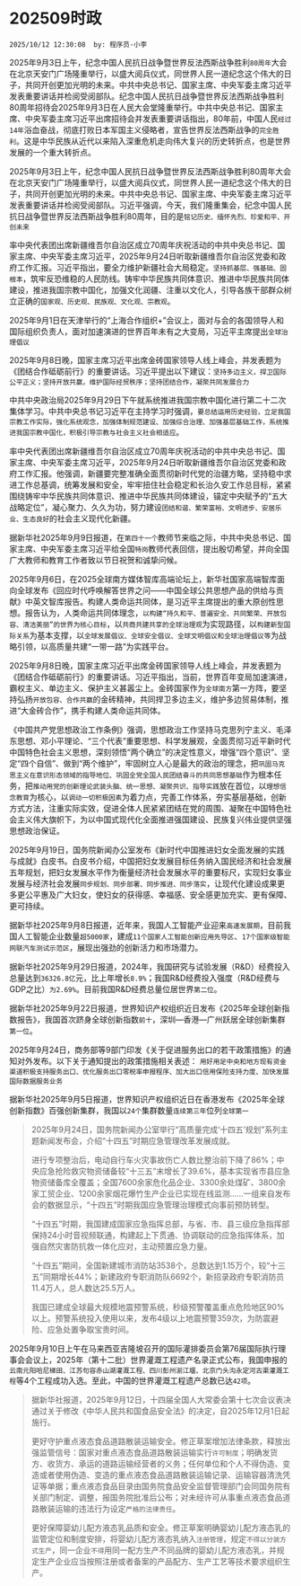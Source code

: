 # 202509时政
`2025/10/12 12:30:08  by: 程序员·小李`

2025年9月3日上午，纪念中国人民抗日战争暨世界反法西斯战争胜利`80周年`大会在北京天安门广场隆重举行，以盛大阅兵仪式，同世界人民一道纪念这个伟大的日子，共同开创更加光明的未来。中共中央总书记、国家主席、中央军委主席习近平发表重要讲话并检阅受阅部队。纪念中国人民抗日战争暨世界反法西斯战争胜利80周年招待会2025年9月3日在人民大会堂隆重举行。中共中央总书记、国家主席、中央军委主席习近平出席招待会并发表重要讲话指出，80年前，中国人民`经过14年`浴血奋战，彻底打败日本军国主义侵略者，宣告世界反法西斯战争的`完全胜利`。这是中华民族从近代以来陷入深重危机走向伟大复兴的历史转折点，也是世界发展的一个重大转折点。


2025年9月3日上午，纪念中国人民抗日战争暨世界反法西斯战争胜利80周年大会在北京天安门广场隆重举行，以盛大阅兵仪式，同世界人民一道纪念这个伟大的日子，共同开创更加光明的未来。中共中央总书记、国家主席、中央军委主席习近平发表重要讲话并检阅受阅部队。习近平强调，今天，我们隆重集会，纪念中国人民抗日战争暨世界反法西斯战争胜利80周年，目的是`铭记历史、缅怀先烈、珍爱和平、开创未来`


率中央代表团出席新疆维吾尔自治区成立70周年庆祝活动的中共中央总书记、国家主席、中央军委主席习近平，2025年9月24日听取新疆维吾尔自治区党委和政府工作汇报。习近平指出，要全力维护新疆社会大局稳定。`坚持抓基层、强基础、固根本`，筑牢反恐维稳的人民防线。铸牢中华民族共同体意识、推进中华民族共同体建设，推进我国宗教中国化，加强文化润疆、注重以文化人，引导各族干部群众树立正确的`国家观、历史观、民族观、文化观、宗教观`。


2025年9月1日在天津举行的“上海合作组织+”会议上，面对与会的各国领导人和国际组织负责人，面对加速演进的世界百年未有之大变局，习近平主席提出`全球治理倡议`


2025年9月8日晚，国家主席习近平出席金砖国家领导人线上峰会，并发表题为《团结合作砥砺前行》的重要讲话。习近平提出以下建议：`坚持多边主义，捍卫国际公平正义；坚持开放共赢，维护国际经贸秩序；坚持团结合作，凝聚共同发展合力`


中共中央政治局2025年9月29日下午就系统推进我国宗教中国化进行第二十二次集体学习。中共中央总书记习近平在主持学习时强调，`要总结运用历史经验，立足我国宗教工作实际，强化系统观念，加强体制规范建设、加强综合治理、加强基层基础工作，系统推进我国宗教中国化，积极引导宗教与社会主义社会相适应`。


率中央代表团出席新疆维吾尔自治区成立70周年庆祝活动的中共中央总书记、国家主席、中央军委主席习近平，2025年9月24日听取新疆维吾尔自治区党委和政府工作汇报。他强调，新疆要完整准确全面贯彻新时代党的治疆方略，坚持稳中求进工作总基调，统筹发展和安全，牢牢扭住社会稳定和长治久安工作总目标，紧紧围绕铸牢中华民族共同体意识、推进中华民族共同体建设，锚定中央赋予的“五大战略定位”，凝心聚力、久久为功，努力建设`团结和谐、繁荣富裕、文明进步、安居乐业、生态良好`的社会主义现代化新疆。


据新华社2025年9月9日报道，在`第四十一个`教师节来临之际，中共中央总书记、国家主席、中央军委主席习近平给全国`特岗`教师代表回信，提出殷切希望，并向全国广大教师和教育工作者致以节日祝贺和诚挚问候。


2025年9月6日，在2025全球南方媒体智库高端论坛上，新华社国家高端智库面向全球发布《回应时代呼唤解答世界之问——中国全球公共思想产品的供给与贡献》中英文智库报告。构建人类命运共同体，是习近平主席提出的重大原创性思想。报告认为，人类命运共同体理念，`以构建“持久和平、普遍安全、共同繁荣、开放包容、清洁美丽”的世界为核心目标`，以`共商共建共享的全球治理观`为实现路径，以`构建新型国际关系`为基本支撑，以`全球发展倡议、全球安全倡议、全球文明倡议和全球治理倡议等`为战略引领，以高质量共建“一带一路”为实践平台。


2025年9月8日晚，国家主席习近平出席金砖国家领导人线上峰会，并发表题为《团结合作砥砺前行》的重要讲话。习近平指出，当前，世界百年变局加速演进，霸权主义、单边主义、保护主义甚嚣尘上。金砖国家作为`全球南方`第一方阵，要坚持弘扬`开放包容、合作共赢`的金砖精神，共同捍卫多边主义，维护多边贸易体制，推进“大金砖合作”，携手构建人类命运共同体。


《中国共产党思想政治工作条例》强调，思想政治工作坚持马克思列宁主义、毛泽东思想、邓小平理论、“三个代表”重要思想、科学发展观，全面贯彻习近平新时代中国特色社会主义思想，深刻领悟“两个确立”的决定性意义，增强“四个意识”、坚定“四个自信”、做到“两个维护”，牢固树立人心是最大的政治的理念，把`巩固马克思主义在意识形态领域的指导地位、巩固全党全国人民团结奋斗的共同思想基础`作为根本任务，把`推动用党的创新理论武装头脑、统一思想、凝聚共识、指导实践`放在首位，以`理想信念教育`为核心，以`调动一切积极因素`为着力点，完善工作体系，夯实基层基础，创新方式方法，注重实际实效，促进全体人民紧紧团结在党的周围、凝聚在中国特色社会主义伟大旗帜下，为以中国式现代化全面推进强国建设、民族复兴伟业提供坚强思想政治保证。


2025年9月19日，国务院新闻办公室发布《新时代中国推进妇女全面发展的实践与成就》白皮书。白皮书介绍，中国把妇女发展目标任务纳入国民经济和社会发展五年规划，把妇女发展水平作为衡量经济社会发展水平的重要标尺，实现妇女事业发展与经济社会发展`同步规划、同步部署、同步推进、同步落实`，让现代化建设成果更多更公平惠及广大妇女，使妇女的获得感、幸福感、安全感更加充实、更有保障、更可持续。

据新华社2025年9月8日报道，近年来，我国人工智能产业迎来`高速发展期`，目前我国人工智能企业数量`超5000家`，建成`11个国家人工智能创新应用先导区`、`17个国家级智能网联汽车测试示范区`，展现出强劲的创新活力和市场潜力。


据新华社2025年9月29日报道，2024年，我国研究与试验发展（R&D）经费投入总量达到`36326.8亿`元，比上年增长`8.9%`；我国R&D经费投入强度（R&D经费与GDP之比）`为2.69%`。目前我国R&D经费总量位居世界`第二位`。


据新华社2025年9月22日报道，世界知识产权组织近日发布《2025年全球创新指数报告》，我国首次跻身全球创新指数`前十`，深圳—香港—广州跃居全球创新集群`第一位`。


2025年9月24日，商务部等9部门印发《关于促进服务出口的若干政策措施》的通知对外发布。以下关于通知提出的政策措施相关表述：
`用好用足中央和地方现有资金渠道积极支持服务出口、优化服务出口零税率申报程序、加大出口信用保险支持力度、加快发展国际数据服务业务`


据新华社2025年9月5日报道，世界知识产权组织近日在香港发布《2025年全球创新指数》百强创新集群，我国以`24个`集群数量`连续第三年`位列`全球第一`


> 2025年9月24日，国务院新闻办公室举行“高质量完成‘十四五’规划”系列主题新闻发布会，介绍“十四五”时期应急管理改革发展成就。
> 
> 进行专项整治后，电动自行车火灾事故伤亡人数比整治前下降了86%；中央应急抢险救灾物资储备较“十三五”末增长了39.6%，基本实现省市县应急物资储备库全覆盖；全国7600余家危化品企业、3300余处煤矿、3800余家工贸企业、1200余家烟花爆竹生产企业已实现在线监测……一组来自发布会的数据显示，“十四五”时期我国应急管理治理模式向事前预防转型。
> 
> “十四五”时期，我国建成国家应急指挥总部，与省、市、县三级应急指挥部保持24小时音视频联通，构建起上下贯通、协调联动的应急指挥体系，加强自然灾害防抗救一体化应对，主动预置应急力量。
> 
> “十四五”期间，全国新建城市消防站3538个，总数达到1.15万个，较“十三五”同期增长44%；新建政府专职消防队6692个，新招录政府专职消防员11.4万人，总人数达25.5万人。
> 
> 我国已建成全球最大规模地震预警系统，秒级预警覆盖重点危险地区90%以上。预警系统投入使用以来，发布4级以上地震预警359次，为防震避险、应急处置争取宝贵时间。


2025年9月10日上午在马来西亚吉隆坡召开的国际灌排委员会第76届国际执行理事会会议上，2025年（第十二批）世界灌溉工程遗产名录正式公布，我国申报的`云南元阳哈尼梯田、江苏句容赤山湖灌溉工程、四川彭州湔江堰、北京门头沟永定河古渠灌溉工程`等4个工程成功入选。至此，中国的世界灌溉工程遗产总数已达`42项`。


> 据新华社报道，2025年9月12日，十四届全国人大常委会第十七次会议表决通过关于修改《中华人民共和国食品安全法》的决定，自2025年12月1日起施行。
> 
> 更好守护重点液态食品道路散装运输安全。修正草案增加法律条款，释放出强监管信号：国家对重点液态食品道路散装运输实行`许可制度`；明确发货方、收货方、承运的道路运输经营者的义务；任何单位和个人不得伪造、变造或者使用伪造、变造的重点液态食品道路散装运输记录、运输容器清洗凭证等单据；重点液态食品目录由国务院食品安全监督管理部门会同国务院有关部门制定、调整，报国务院批准后公布；对未经许可从事重点液态食品道路散装运输的违法行为设定`严格的法律责任`。
> 
> 更好保障婴幼儿配方液态乳品质和安全。修正草案明确婴幼儿配方液态乳的监管定位和制度安排，将婴幼儿配方液态乳纳入`注册管理`，规定`不得以分装方式生产`，同一企业`不得`用同一配方生产不同品牌的婴幼儿配方液态乳，并规定生产企业应当按照注册或者备案的产品配方、生产工艺等技术要求组织生产。